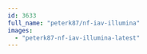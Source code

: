 ```yaml
---
id: 3633
full_name: "peterk87/nf-iav-illumina"
images: 
  - "peterk87-nf-iav-illumina-latest"
---
```

